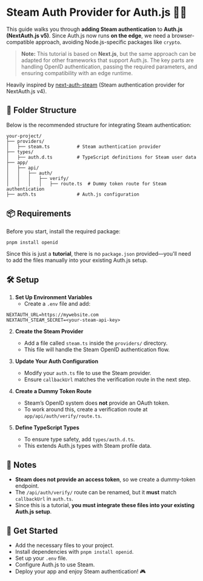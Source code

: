 # Steam Auth Provider for Auth.js 🚀🔥  

This guide walks you through **adding Steam authentication** to **Auth.js (NextAuth.js v5)**. Since Auth.js now runs **on the edge**, we need a browser-compatible approach, avoiding Node.js-specific packages like `crypto`.  

> **Note:** This tutorial is based on **Next.js**, but the same approach can be adapted for other frameworks that support Auth.js. The key parts are handling OpenID authentication, passing the required parameters, and ensuring compatibility with an edge runtime.  

Heavily inspired by [next-auth-steam](https://github.com/Nekonyx/next-auth-steam) (Steam authentication provider for NextAuth.js v4).  

## 📂 Folder Structure  

Below is the recommended structure for integrating Steam authentication:  

```
your-project/
├── providers/
│   ├── steam.ts          # Steam authentication provider
├── types/
│   ├── auth.d.ts         # TypeScript definitions for Steam user data
├── app/
│   ├── api/
│   │   ├── auth/
│   │   │   ├── verify/
│   │   │   │   ├── route.ts  # Dummy token route for Steam authentication
├── auth.ts               # Auth.js configuration
```

## 📦 Requirements  

Before you start, install the required package:  

```
pnpm install openid
```

Since this is just a **tutorial**, there is no `package.json` provided—you'll need to add the files manually into your existing Auth.js setup.  

## 🛠️ Setup  

1. **Set Up Environment Variables**  
   - Create a `.env` file and add:  

```
NEXTAUTH_URL=https://mywebsite.com
NEXTAUTH_STEAM_SECRET=<your-steam-api-key>
```

2. **Create the Steam Provider**  
   - Add a file called `steam.ts` inside the `providers/` directory.  
   - This file will handle the Steam OpenID authentication flow.  

3. **Update Your Auth Configuration**  
   - Modify your `auth.ts` file to use the Steam provider.  
   - Ensure `callbackUrl` matches the verification route in the next step.  

4. **Create a Dummy Token Route**  
   - Steam’s OpenID system does **not** provide an OAuth token.  
   - To work around this, create a verification route at `app/api/auth/verify/route.ts`.  

5. **Define TypeScript Types**  
   - To ensure type safety, add `types/auth.d.ts`.  
   - This extends Auth.js types with Steam profile data.  

## 🎯 Notes  

- **Steam does not provide an access token**, so we create a dummy-token endpoint.  
- The `/api/auth/verify/` route can be renamed, but it **must** match `callbackUrl` in `auth.ts`.  
- Since this is a tutorial, **you must integrate these files into your existing Auth.js setup**.  

## 🚀 Get Started  

- Add the necessary files to your project.  
- Install dependencies with `pnpm install openid`.  
- Set up your `.env` file.  
- Configure Auth.js to use Steam.  
- Deploy your app and enjoy Steam authentication! 🎮  
